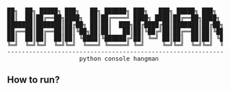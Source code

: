 <div align="center" dir="auto">
<pre>
██╗  ██╗ █████╗ ███╗   ██╗ ██████╗ ███╗   ███╗ █████╗ ███╗   ██╗
██║  ██║██╔══██╗████╗  ██║██╔════╝ ████╗ ████║██╔══██╗████╗  ██║
███████║███████║██╔██╗ ██║██║  ███╗██╔████╔██║███████║██╔██╗ ██║
██╔══██║██╔══██║██║╚██╗██║██║   ██║██║╚██╔╝██║██╔══██║██║╚██╗██║
██║  ██║██║  ██║██║ ╚████║╚██████╔╝██║ ╚═╝ ██║██║  ██║██║ ╚████║
╚═╝  ╚═╝╚═╝  ╚═╝╚═╝  ╚═══╝ ╚═════╝ ╚═╝     ╚═╝╚═╝  ╚═╝╚═╝  ╚═══╝
----------------------------------------------------------------
                    python console hangman                     
</pre>
</div>

## How to run?
